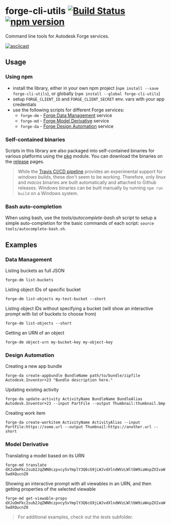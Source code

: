# forge-cli-utils [![Build Status](https://travis-ci.org/petrbroz/forge-cli-utils.svg?branch=master)](https://travis-ci.org/petrbroz/forge-cli-utils) [![npm version](https://badge.fury.io/js/forge-cli-utils.svg)](https://badge.fury.io/js/forge-cli-utils)

Command line tools for Autodesk Forge services.

[![asciicast](https://asciinema.org/a/244057.svg)](https://asciinema.org/a/244057)

## Usage

### Using npm

- install the library, either in your own npm project (`npm install --save forge-cli-utils`),
  or globally (`npm install --global forge-cli-utils`)
- setup `FORGE_CLIENT_ID` and `FORGE_CLIENT_SECRET` env. vars with your app credentials
- use the following scripts for different Forge services:
  - `forge-dm` - [Forge Data Management](https://forge.autodesk.com/en/docs/data/v2) service
  - `forge-md` - [Forge Model Derivative](https://forge.autodesk.com/en/docs/model-derivative/v2) service
  - `forge-da` - [Forge Design Automation](https://forge.autodesk.com/en/docs/design-automation/v3) service

### Self-contained binaries

Scripts in this library are also packaged into self-contained binaries for various platforms
using the [pkg](https://www.npmjs.com/package/pkg) module. You can download the binaries on
the [release](https://github.com/petrbroz/forge-cli-utils/releases) pages.

> While the [Travis CI/CD pipeline](https://travis-ci.org/petrbroz/forge-cli-utils)
> provides an experimental support for _windows_ builds, these don't seem to be working.
> Therefore, only _linux_ and _macos_ binaries are built automatically and attached
> to Github releases. Windows binaries can be built manually by running `npm run build`
> on a Windows system.

### Bash auto-completion

When using bash, use the _tools/autocomplete-bash.sh_ script to setup a simple auto-completion
for the basic commands of each script: `source tools/autocomplete-bash.sh`.

## Examples

### Data Management

Listing buckets as full JSON

`forge-dm list-buckets`

Listing object IDs of specific bucket

`forge-dm list-objects my-test-bucket --short`

Listing object IDs without specifying a bucket (will show an interactive prompt with list of buckets to choose from)

`forge-dm list-objects --short`

Getting an URN of an object

`forge-dm object-urn my-bucket-key my-object-key`

### Design Automation

Creating a new app bundle

`forge-da create-appbundle BundleName path/to/bundle/zipfile Autodesk.Inventor+23 "Bundle description here."`

Updating existing activity

`forge-da update-activity ActivityName BundleName BundleAlias Autodesk.Inventor+23 --input PartFile --output Thumbnail:thumbnail.bmp`

Creating work item

`forge-da create-workitem ActivityName ActivityAlias --input PartFile:https://some.url --output Thumbnail:https://another.url --short`

### Model Derivative

Translating a model based on its URN

`forge-md translate dXJuOmFkc2sub2JqZWN0czpvcy5vYmplY3Q6cG9jLWJvdXlndWVzLWltbW9iaWxpZXIvaW5wdXQucnZ0`

Showing an interactive prompt with all viewables in an URN, and then getting properties of the selected viewable

`forge-md get-viewable-props dXJuOmFkc2sub2JqZWN0czpvcy5vYmplY3Q6cG9jLWJvdXlndWVzLWltbW9iaWxpZXIvaW5wdXQucnZ0`

> For additional examples, check out the _tests_ subfolder.
